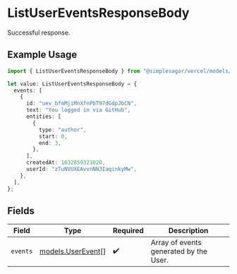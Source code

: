 # ListUserEventsResponseBody

Successful response.

## Example Usage

```typescript
import { ListUserEventsResponseBody } from "@simplesagar/vercel/models/listusereventsop.js";

let value: ListUserEventsResponseBody = {
  events: [
    {
      id: "uev_bfmMjiMnXfnPbT97dGdpJbCN",
      text: "You logged in via GitHub",
      entities: [
        {
          type: "author",
          start: 0,
          end: 3,
        },
      ],
      createdAt: 1632859321020,
      userId: "zTuNVUXEAvvnNN3IaqinkyMw",
    },
  ],
};
```

## Fields

| Field                                        | Type                                         | Required                                     | Description                                  |
| -------------------------------------------- | -------------------------------------------- | -------------------------------------------- | -------------------------------------------- |
| `events`                                     | [models.UserEvent](../models/userevent.md)[] | :heavy_check_mark:                           | Array of events generated by the User.       |